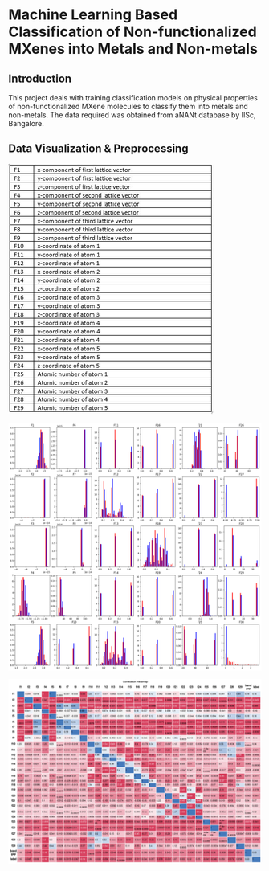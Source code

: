 # Machine Learning Based Classification of Non-functionalized MXenes into Metals and Non-metals 

## Introduction
This project deals with training classification models on physical properties of non-functionalized MXene molecules to classify them into metals and non-metals.
The data required was obtained from aNANt database by IISc, Bangalore.

## Data Visualization & Preprocessing
![Features](https://github.com/UtsavMurarka/MXene-machine-learning/blob/master/features.JPG)

![Features distribution](https://github.com/UtsavMurarka/MXene-machine-learning/blob/master/feature_plots.png)

![corr_hmap](https://github.com/UtsavMurarka/MXene-machine-learning/blob/master/Corr_Heatmap.jpg)
